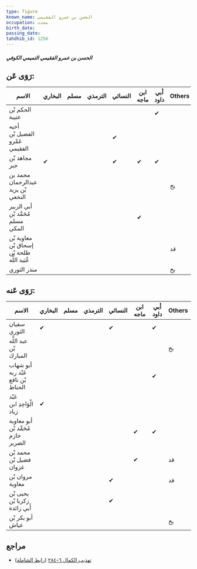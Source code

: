 ```yaml
---
type: figure
known_name: الحسن بن عمرو الفقيمي
occupation: محدث
birth_date:
passing_date:
tahdhib_id: 1256
---
```

##### الحسن بن عمرو الفقيمي التميمي الكوفي

## رَوَى عَن:
| الاسم                                       | البخاري | مسلم | الترمذي | النسائي | ابن ماجه | أبي داود | Others |
| ------------------------------------------- | ------- | ---- | ------- | ------- | -------- | -------- | ------ |
| الحكم بْن عتيبة                             |         |      |         |         |          | ✔        |        |
| أخيه الفضيل بْن عَمْرو الفقيمي              |         |      |         | ✔       |          |          |        |
| مجاهد بْن جبر                               | ✔       |      |         | ✔       | ✔        | ✔        |        |
| محمد بن عبدالرحمان بْن يزيد النخعي          |         |      |         |         |          |          | بخ     |
| أبي الزبير مُحَمَّد بْن مسلم المكي          |         |      |         |         | ✔        |          |        |
| معاوية بْن إسحاق بْن طلحة بْن عُبَيد اللَّه |         |      |         |         |          |          | قد     |
| منذر الثوري                                 |         |      |         |         |          |          | بخ     |
## رَوَى عَنه:
| الاسم                               | البخاري | مسلم | الترمذي | النسائي | ابن ماجه | أبي داود | Others |
| ----------------------------------- | ------- | ---- | ------- | ------- | -------- | -------- | ------ |
| سفيان الثوري                        | ✔       |      |         | ✔       |          | ✔        |        |
| عبد اللَّه بْن المبارك              |         |      |         |         |          |          | بخ     |
| أبو شهاب عَبْد ربه بْن نافع الحناط  |         |      |         |         |          | ✔        |        |
| عَبْد الْوَاحِدِ ابن زياد           | ✔       |      |         |         |          |          |        |
| أبو معاوية مُحَمَّد بْن خازم الضرير |         |      |         |         | ✔        | ✔        |        |
| محمد بْن فضيل بْن غزوان             |         |      |         |         | ✔        |          | قد     |
| مروان بْن معاوية                    |         |      |         | ✔       |          |          | قد     |
| يحيى بْن زكريا بْن أَبي زائدة       |         |      |         | ✔       |          |          |        |
| أبو بكر بْن عياش                    |         |      |         |         |          |          | بخ     |
## مراجع
- [تهذيب الكمال ٦-٢٨٤](obsidian://open?vault=Tahdhib-al-Kamal&file=Figures/١٢٥٦-الحسن%20بن%20عمرو%20الفقيمي%20التميمي%20الكوفي) ([رابط الشاملة](https://shamela.ws/book/3722/2948))